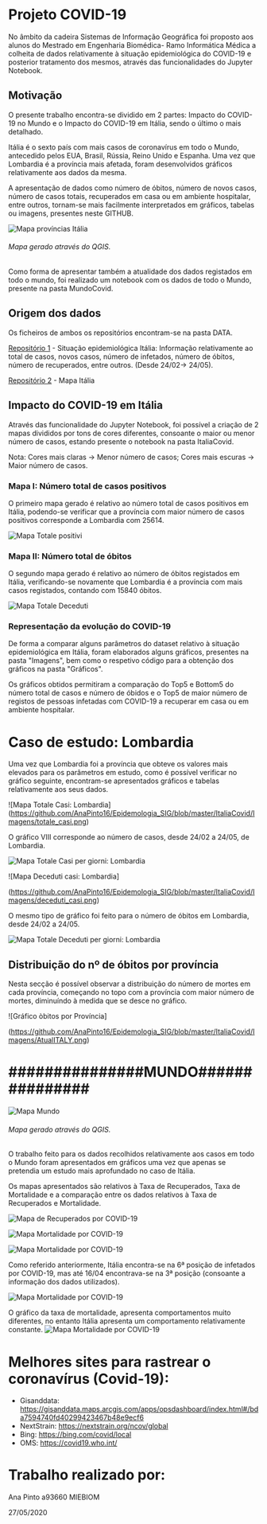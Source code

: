 # Projeto COVID-19


No âmbito da cadeira Sistemas de Informação Geográfica foi proposto aos alunos do Mestrado em Engenharia Biomédica- Ramo Informática Médica a colheita de dados relativamente à situação epidemiológica do COVID-19 e posterior tratamento dos mesmos, através das funcionalidades do Jupyter Notebook. 

## **Motivação**
O presente trabalho encontra-se dividido em 2 partes: Impacto do COVID-19 no Mundo e o Impacto do COVID-19 em Itália, sendo o último o mais detalhado.

Itália é o sexto país com mais casos de coronavírus em todo o Mundo, antecedido pelos EUA, Brasil, Rússia, Reino Unido e Espanha. Uma vez que Lombardia é a província mais afetada, foram desenvolvidos gráficos relativamente aos dados da mesma.

A apresentação de dados como número de óbitos, número de novos casos, número de casos totais, recuperados em casa ou em ambiente hospitalar, entre outros, tornam-se mais facilmente interpretados em gráficos, tabelas ou imagens, presentes neste GITHUB.

![Mapa províncias Itália](https://github.com/AnaPinto16/Epidemologia_SIG/blob/master/ItaliaCovid/Imagens/ITALIA.png)

###### Mapa gerado através do QGIS.
Como forma de apresentar também a atualidade dos dados registados em todo o mundo, foi realizado um notebook com os dados de todo o Mundo, presente na pasta MundoCovid.



## **Origem dos dados**

Os ficheiros de ambos os repositórios encontram-se na pasta DATA.

[Repositório 1](https://github.com/pcm-dpc/COVID-19) - Situação epidemiológica Itália: Informação relativamente ao total de casos, novos casos, número de infetados, número de óbitos, número de recuperados, entre outros. (Desde 24/02-> 24/05).

[Repositório 2](http://www.diva-gis.org/datadown) - Mapa Itália

## **Impacto do COVID-19 em Itália**

Através das funcionalidade do Jupyter Notebook, foi possível a criação de 2 mapas divididos por tons de cores diferentes, consoante o maior ou menor número de casos, estando presente o notebook na pasta ItaliaCovid.

Nota: Cores mais claras -> Menor número de casos; Cores mais escuras -> Maior número de casos.

### Mapa I: Número total de casos positivos

O primeiro mapa gerado é relativo ao número total de casos positivos em Itália, podendo-se verificar que a província com maior número de casos positivos corresponde a Lombardia com 25614.

![Mapa Totale positivi](https://github.com/AnaPinto16/Epidemologia_SIG/blob/master/ItaliaCovid/Imagens/Geographic_distribution_totale_positiv.png)

### Mapa II: Número total de óbitos

O segundo mapa gerado é relativo ao número de óbitos registados em Itália, verificando-se novamente que Lombardia é a província com mais casos registados, contando com 15840 óbitos.

![Mapa Totale Deceduti](https://github.com/AnaPinto16/Epidemologia_SIG/blob/master/ItaliaCovid/Imagens/Geographic_distribution_totale_deceduti.png)

### Representação da evolução do COVID-19 

De forma a comparar alguns parâmetros do dataset relativo à situação epidemiológica em Itália, foram elaborados alguns gráficos, presentes na pasta "Imagens", bem como o respetivo código para a obtenção dos gráficos na pasta "Gráficos".

Os gráficos obtidos permitiram a comparação do Top5 e Bottom5 do número total de casos e número de óbidos e o Top5 de maior número de registos de pessoas infetadas com COVID-19 a recuperar em casa ou em ambiente hospitalar.

# Caso de estudo: Lombardia

Uma vez que Lombardia foi a província que obteve os valores mais elevados para os parâmetros em estudo, como é possível verificar no gráfico seguinte, encontram-se apresentados gráficos e tabelas relativamente aos seus dados.

![Mapa Totale Casi: Lombardia]
(https://github.com/AnaPinto16/Epidemologia_SIG/blob/master/ItaliaCovid/Imagens/totale_casi.png)

O gráfico VIII corresponde ao número de casos, desde 24/02 a 24/05, de Lombardia. 

![Mapa Totale Casi per giorni: Lombardia](https://github.com/AnaPinto16/Epidemologia_SIG/blob/master/ItaliaCovid/Imagens/casi_positivi_dias.png)

![Mapa Deceduti casi: Lombardia]

(https://github.com/AnaPinto16/Epidemologia_SIG/blob/master/ItaliaCovid/Imagens/deceduti_casi.png)

O mesmo tipo de gráfico foi feito para o número de óbitos em Lombardia, desde 24/02 a 24/05.

![Mapa Totale Deceduti per giorni: Lombardia](https://github.com/AnaPinto16/Epidemologia_SIG/blob/master/ItaliaCovid/Imagens/casi_deceduti_dias.png)

## Distribuição do nº de óbitos por província

Nesta secção é possível observar a distribuição do número de mortes em cada província, começando no topo com a província com maior número de mortes, diminuíndo à medida que se desce no gráfico.

![Gráfico òbitos por Província]

(https://github.com/AnaPinto16/Epidemologia_SIG/blob/master/ItaliaCovid/Imagens/AtualITALY.png)

# ###############MUNDO###############

![Mapa Mundo](https://github.com/AnaPinto16/Epidemologia_SIG/blob/master/MundoCovid/Imagens/MundoCovid.png)
###### Mapa gerado através do QGIS.

O trabalho feito para os dados recolhidos relativamente aos casos em todo o Mundo foram apresentados em gráficos uma vez que apenas se pretendia um estudo mais aprofundado no caso de Itália.

Os mapas apresentados são relativos à Taxa de Recuperados, Taxa de Mortalidade e a comparação entre os dados relativos à Taxa de Recuperados e Mortalidade.

![Mapa de Recuperados por COVID-19](https://github.com/AnaPinto16/Epidemologia_SIG/blob/master/MundoCovid/Imagens/RecuperadosMundo.png)

![Mapa Mortalidade por COVID-19](https://github.com/AnaPinto16/Epidemologia_SIG/blob/master/MundoCovid/Imagens/MortalidadeMundo.png)

![Mapa Mortalidade por COVID-19](https://github.com/AnaPinto16/Epidemologia_SIG/blob/master/MundoCovid/Imagens/RecvsMort.png)

Como referido anteriormente, Itália encontra-se na 6ª posição de infetados por COVID-19, mas até 16/04 encontrava-se na 3ª posição (consoante a informação dos dados utilizados).

![Mapa Mortalidade por COVID-19](https://github.com/AnaPinto16/Epidemologia_SIG/blob/master/MundoCovid/Imagens/Top10casos.png)

O gráfico da taxa de mortalidade, apresenta comportamentos muito diferentes, no entanto Itália apresenta um comportamento relativamente constante.
![Mapa Mortalidade por COVID-19](https://github.com/AnaPinto16/Epidemologia_SIG/blob/master/MundoCovid/Imagens/Top10morte.png)


# Melhores sites para rastrear o coronavírus (Covid-19):

- Gisanddata: https://gisanddata.maps.arcgis.com/apps/opsdashboard/index.html#/bda7594740fd40299423467b48e9ecf6
- NextStrain: https://nextstrain.org/ncov/global
- Bing: https://bing.com/covid/local
- OMS: https://covid19.who.int/

# Trabalho realizado por:
Ana Pinto a93660 MIEBIOM

27/05/2020

